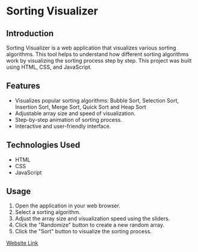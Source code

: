 # Sorting Visualizer

## Introduction
Sorting Visualizer is a web application that visualizes various sorting algorithms. This tool helps to understand how different sorting algorithms work by visualizing the sorting process step by step. This project was built using HTML, CSS, and JavaScript.

## Features
- Visualizes popular sorting algorithms: Bubble Sort, Selection Sort, Insertion Sort, Merge Sort, Quick Sort and Heap Sort
- Adjustable array size and speed of visualization.
- Step-by-step animation of sorting process.
- Interactive and user-friendly interface.

## Technologies Used
- HTML
- CSS
- JavaScript

## Usage
1. Open the application in your web browser.
2. Select a sorting algorithm.
3. Adjust the array size and visualization speed using the sliders.
4. Click the "Randomize" button to create a new random array.
5. Click the "Sort" button to visualize the sorting process.


[Website Link](https://mahfuzrifat7.github.io/SortingVisualizer "Sorting Visualizer")
